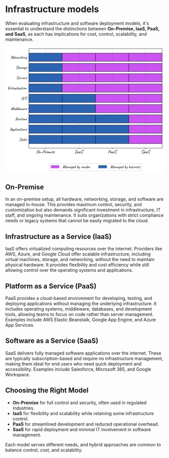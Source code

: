 # Infrastructure models

When evaluating infrastructure and software deployment models, it's essential to understand the distinctions between **On-Premise, IaaS, PaaS, and SaaS**, as each has implications for cost, control, scalability, and maintenance.

![Infrastructure models diagram](/images/diagrams/infrastructure-models.png)

## **On-Premise**

In an on-premise setup, all hardware, networking, storage, and software are managed in-house. This provides maximum control, security, and customization but also demands significant investment in infrastructure, IT staff, and ongoing maintenance. It suits organizations with strict compliance needs or legacy systems that cannot be easily migrated to the cloud.

## **Infrastructure as a Service (IaaS)**

IaaS offers virtualized computing resources over the internet. Providers like AWS, Azure, and Google Cloud offer scalable infrastructure, including virtual machines, storage, and networking, without the need to maintain physical hardware. It provides flexibility and cost efficiency while still allowing control over the operating systems and applications.

## **Platform as a Service (PaaS)**

PaaS provides a cloud-based environment for developing, testing, and deploying applications without managing the underlying infrastructure. It includes operating systems, middleware, databases, and development tools, allowing teams to focus on code rather than server management. Examples include AWS Elastic Beanstalk, Google App Engine, and Azure App Services.

## **Software as a Service (SaaS)**

SaaS delivers fully managed software applications over the internet. These are typically subscription-based and require no infrastructure management, making them ideal for end users who need quick deployment and accessibility. Examples include Salesforce, Microsoft 365, and Google Workspace.

## **Choosing the Right Model**

- **On-Premise** for full control and security, often used in regulated industries.
- **IaaS** for flexibility and scalability while retaining some infrastructure control.
- **PaaS** for streamlined development and reduced operational overhead.
- **SaaS** for rapid deployment and minimal IT involvement in software management.

Each model serves different needs, and hybrid approaches are common to balance control, cost, and scalability.
